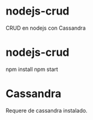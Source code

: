 # nodejs-crud
CRUD en nodejs con Cassandra

# nodejs-crud
npm install
npm start

# Cassandra
Requere de cassandra instalado.
